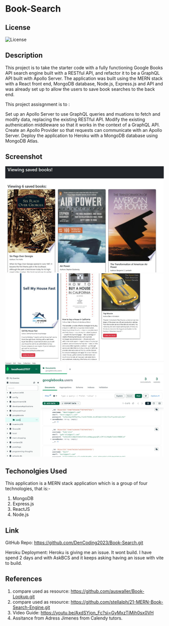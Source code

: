 # Book-Search

## License
![License](https://img.shields.io/badge/License-MIT-blue.svg)
## Description

This project is to take the starter code with a fully functioning Google Books API search engine built with a RESTful API, and refactor it to be a GraphQL API built with Apollo Server. The application was built using the MERN stack with a React front end, MongoDB database, Node.js, Express.js and API and was already set up to allow the users to save book searches to the back end.

This project assisgnment is to :

Set up an Apollo Server to use GraphQL queries and muations to fetch and modify data, replacing the existing RESTful API.
Modify the existing authenication middleware so that it works in the context of a GraphQL API.
Create an Apollo Provider so that requests can communicate with an Apollo Server.
Deploy the application to Heroku with a MongoDB database using MongoDB Atlas.
## Screenshot

![Alt text](assets/images/book1.jpg)
![Alt text](assets/images/book2.jpg)
![Alt text](assets/images/mongo1.jpg)

## Techonolgies Used
This application is a MERN stack application which is a group of four technologies, that is:-

1. MongoDB
2. Express.js
3. ReactJS
4. Node.js
## Link

GitHub Repo: https://github.com/DenCoding2023/Book-Search.git


Heroku Deployment: Heroku is giving me an issue. It wont build. I have spend 2
days and with AskBCS and it keeps asking having an issue with vite to build. 

## References

1. compare used as resource: https://github.com/auswaller/Book-Lookup.git
2. compare used as resource: https://github.com/stellalph/21-MERN-Book-Search-Engine.git
2. Video Guide: https://youtu.be/AxdSYjon_Fc?si=GyMxzTiMjh0sx0VH
3. Assitance from Adress Jimenes from Calendy tutors. 